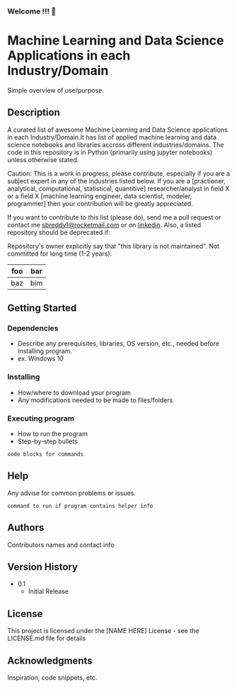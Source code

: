 ### Welcome !!! 👋

<!--
**sbreddy2020/sbreddy2020** is a ✨ _special_ ✨ repository because its `README.md` (this file) appears on your GitHub profile.

Here are some ideas to get you started:

- 🔭 I’m currently working on ...
- 🌱 I’m currently learning ...
- 👯 I’m looking to collaborate on ...
- 🤔 I’m looking for help with ...
- 💬 Ask me about ...
- 📫 How to reach me: ...
- 😄 Pronouns: ...
- ⚡ Fun fact: ...
-->
# Machine Learning and Data Science Applications in each Industry/Domain

Simple overview of use/purpose.

## Description

A curated list of awesome Machine Learning and Data Science applications in each Industry/Domain.It has list of applied machine learning and data science notebooks and libraries accross different industries/domains. The code in this repository is in Python (primarily using jupyter notebooks) unless otherwise stated. 

Caution: This is a work in progress, please contribute, especially if you are a subject expert in any of the industries listed below. If you are a [practioner, analytical, computational, statistical, quantitive] researcher/analyst in field X or a field X [machine learning engineer, data scientist, modeler, programmer] then your contribution will be greatly appreciated.

If you want to contribute to this list (please do), send me a pull request or contact me sbreddy1@rocketmail.com or on [linkedin](https://www.linkedin.com/in/bhaskarareddysannapureddy/). Also, a listed repository should be deprecated if:

Repository's owner explicitly say that "this library is not maintained".
Not committed for long time (1-2 years).

<table>
<thead>
<tr>
<th>foo</th>
<th>bar</th>
</tr>
</thead>
<tbody>
<tr>
<td>baz</td>
<td>bim</td>
</tr>
</tbody>
</table>

## Getting Started

### Dependencies

* Describe any prerequisites, libraries, OS version, etc., needed before installing program.
* ex. Windows 10

### Installing

* How/where to download your program
* Any modifications needed to be made to files/folders

### Executing program

* How to run the program
* Step-by-step bullets
```
code blocks for commands
```

## Help

Any advise for common problems or issues.
```
command to run if program contains helper info
```

## Authors

Contributors names and contact info


## Version History

* 0.1
    * Initial Release

## License

This project is licensed under the [NAME HERE] License - see the LICENSE.md file for details

## Acknowledgments

Inspiration, code snippets, etc.


